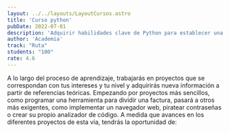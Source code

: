 ```yaml
---
layout: ../../layouts/LayoutCursos.astro
title: 'Curso python'
pubDate: 2022-07-01
description: 'Adquirir habilidades clave de Python para establecer una base sólida para seguir una carrera en Desarrollo Backend o Ciencia de Datos.'
author: 'Academia'
track: "Ruta"
students: "100"
rate: 4.6
---
```



A lo largo del proceso de aprendizaje, trabajarás en proyectos que se correspondan con tus intereses y tu nivel y adquirirás nueva información a partir de referencias teóricas. Empezando por proyectos más sencillos, como programar una herramienta para dividir una factura, pasará a otros más exigentes, como implementar un navegador web, piratear contraseñas o crear su propio analizador de código.
A medida que avances en los diferentes proyectos de esta vía, tendrás la oportunidad de:
